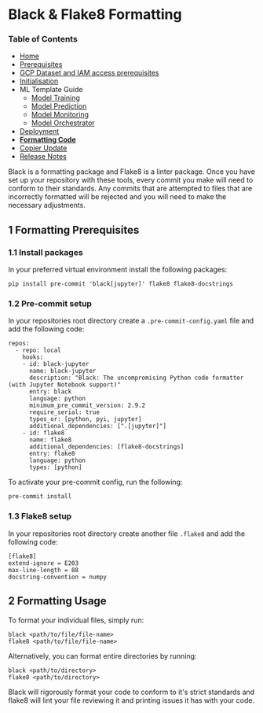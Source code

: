 # Black & Flake8 Formatting

### Table of Contents
- [Home](https://gitlab.agile.nat.bt.com/CDATASCI/gcp/templates/ml-template/-/blob/main/README.md)
- [Prerequisites](https://gitlab.agile.nat.bt.com/CDATASCI/gcp/templates/ml-template/-/blob/main/docs/prerequisites.md)
- [GCP Dataset and IAM access prerequisites](https://gitlab.agile.nat.bt.com/CDATASCI/gcp/templates/ml-template/-/blob/main/docs/dataset-access.md)
- [Initialisation](https://gitlab.agile.nat.bt.com/CDATASCI/gcp/templates/ml-template/-/blob/main/docs/initialisation.md)
- ML Template Guide
    - [Model Training](https://gitlab.agile.nat.bt.com/CDATASCI/gcp/templates/ml-template/-/blob/main/docs/model-training.md)
    - [Model Prediction](https://gitlab.agile.nat.bt.com/CDATASCI/gcp/templates/ml-template/-/blob/main/docs/model-prediction.md)
    - [Model Monitoring](https://gitlab.agile.nat.bt.com/CDATASCI/gcp/templates/ml-template/-/blob/main/docs/model-monitoring.md)
    - [Model Orchestrator](https://gitlab.agile.nat.bt.com/CDATASCI/gcp/templates/ml-template/-/blob/main/docs/model-orchestrator.md)
- [Deployment](https://gitlab.agile.nat.bt.com/CDATASCI/gcp/templates/ml-template/-/blob/main/docs/deployment.md)
- **[Formatting Code](https://gitlab.agile.nat.bt.com/CDATASCI/gcp/templates/ml-template/-/blob/main/docs/formatting-code.md)**
- [Copier Update](https://gitlab.agile.nat.bt.com/CDATASCI/gcp/templates/ml-template/-/blob/main/docs/copier-update.md)
- [Release Notes](https://gitlab.agile.nat.bt.com/CDATASCI/gcp/templates/ml-template/-/blob/main/docs/CHANGELOG.md)

Black is a formatting package and Flake8 is a linter package. Once you have set up your repository with these tools, every commit you make will need to conform to their standards. Any commits that are attempted to files that are incorrectly formatted will be rejected and you will need to make the necessary adjustments.

## 1 Formatting Prerequisites 
### 1.1 Install packages

In your preferred virtual environment install the following packages:

```
pip install pre-commit 'black[jupyter]' flake8 flake8-docstrings
```

### 1.2 Pre-commit setup

In your repositories root directory create a `.pre-commit-config.yaml` file and add the following code:

```
repos:
  - repo: local
    hooks:
    - id: black-jupyter
      name: black-jupyter
      description: "Black: The uncompromising Python code formatter (with Jupyter Notebook support)"
      entry: black
      language: python
      minimum_pre_commit_version: 2.9.2
      require_serial: true
      types_or: [python, pyi, jupyter]
      additional_dependencies: [".[jupyter]"]
    - id: flake8
      name: flake8
      additional_dependencies: [flake8-docstrings]
      entry: flake8
      language: python
      types: [python]
```

To activate your pre-commit config, run the following:

```
pre-commit install
```

### 1.3 Flake8 setup

In your repositories root directory create another file `.flake8` and add the following code:

```
[flake8]
extend-ignore = E203
max-line-length = 88
docstring-convention = numpy
```

## 2 Formatting Usage

To format your individual files, simply run:

```
black <path/to/file/file-name>
flake8 <path/to/file/file-name>
```

Alternatively, you can format entire directories by running:

```
black <path/to/directory>
flake8 <path/to/directory>
```

Black will rigorously format your code to conform to it's strict standards and flake8 will lint your file reviewing it and printing issues it has with your code. 